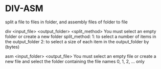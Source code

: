 # DIV-ASM
split a file to files in folder, and assembly files of folder to file


div <input_file> <output_folder> <split_method>
You must select an empty folder or create a new folder
split_method:
  1: to select a number of items in the output_folder
  2: to select a size of each item in the output_folder by (bytes)

asm <input_folder> <output_file>
You must select an empty file or create a new file
     and select the folder containing the file names 0, 1, 2, ... only
